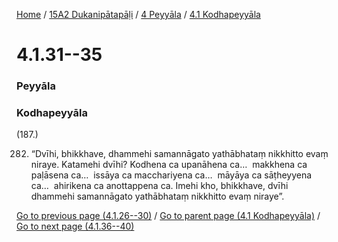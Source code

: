 
[Home](/) / [15A2 Dukanipātapāḷi](../../../15A2.md) / [4 Peyyāla](../../4.md) / [4.1 Kodhapeyyāla](../4.1.md)

# 4.1.31--35

### Peyyāla

### Kodhapeyyāla

(187.)

282. “Dvīhi, bhikkhave, dhammehi samannāgato yathābhataṃ nikkhitto evaṃ niraye. Katamehi dvīhi? Kodhena ca upanāhena ca…  makkhena ca paḷāsena ca…  issāya ca macchariyena ca…  māyāya ca sāṭheyyena ca…  ahirikena ca anottappena ca. Imehi kho, bhikkhave, dvīhi dhammehi samannāgato yathābhataṃ nikkhitto evaṃ niraye”.

[Go to previous page (4.1.26--30)](4.1.26--30.md) / [Go to parent page (4.1 Kodhapeyyāla)](../4.1.md) / [Go to next page (4.1.36--40)](4.1.36--40.md)


